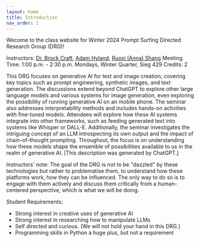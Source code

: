 ```yaml
---
layout: home
title: Introduction
nav_order: 1
---
```

Wecome to the class website for Winter 2024 Prompt Surfing Directed Research Group (DRG)!

Instructors: [Dr. Brock Craft], [Adam Hyland], [Ruoxi (Anna) Shang]
Meeting Time: 1:00 p.m. - 2:30 p.m. Mondays, Winter Quarter, Sieg 429
Credits: 2

This DRG focuses on generative AI for text and image creation, covering key topics such as prompt engineering, synthetic images, and text generation. The discussions extend beyond ChatGPT to explore other large language models and various systems for image generation, even exploring the possibility of running generative AI on an mobile phone. The seminar also addresses interpretability methods and includes hands-on activities with fine-tuned models. Attendees will explore how these AI systems integrate into other frameworks, such as feeding generated text into systems like Whisper or DALL-E. Additionally, the seminar investigates the intriguing concept of an LLM introspecting its own output and the impact of chain-of-thought prompting. Throughout, the focus is on understanding how these models shape the ensemble of possibilities available to us in the realm of generative AI. 
[This description was generated by ChatGPT.]

Instructors' note: The goal of the DRG is not to be "dazzled" by these technologies but rather to problematise them, to understand how these platforms work, how they can be influenced. The only way to do so is to engage with them actively and discuss them critically from a human-centered perspective, which is what we will be doing. 

Student Requirements:
- Strong interest in creative uses of generative AI
- Strong interest in researching how to manipulate LLMs
- Self directed and curious. (We will not hold your hand in this DRG.)
- Programming skills in Python a huge plus, but not a requirement

[Dr. Brock Craft]: https://www.hcde.washington.edu/craft
[Adam Hyland]: https://adampunk.com/
[Ruoxi (Anna) Shang]:https://ruoxishang.com